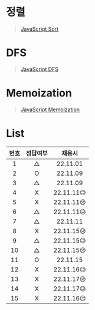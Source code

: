 # 정렬

> [JavaScript Sort](../../../theory/recursive.md)

# DFS

> [JavaScript DFS](../../../theory/dfs.md)

# Memoization

> [JavaScript Memoization](../../../theory/memoization.md)

# List

| 번호 | 정답여부 |   재응시   |
| :--: | :------: | :--------: |
|  1   |    △     |  22.11.01  |
|  2   |    O     |  22.11.09  |
|  3   |    △     |  22.11.09  |
|  4   |    X     | 22.11.11😥 |
|  5   |    X     | 22.11.11😥 |
|  6   |    △     | 22.11.11😥 |
|  7   |    △     |  22.11.11  |
|  8   |    X     | 22.11.15😥 |
|  9   |    △     | 22.11.15😥 |
|  10  |    △     | 22.11.15😥 |
|  11  |    O     |  22.11.15  |
|  12  |    X     | 22.11.16😥 |
|  13  |    X     | 22.11.17😥 |
|  14  |    X     | 22.11.17😥 |
|  15  |    X     | 22.11.16😥 |
